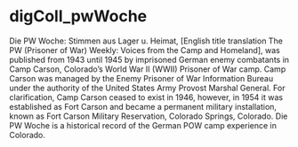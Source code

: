 # digColl_pwWoche
Die PW Woche: Stimmen aus Lager u. Heimat, [English title translation The PW (Prisoner of War) Weekly: Voices from the Camp and Homeland], was published from 1943 until 1945 by imprisoned German enemy combatants in Camp Carson, Colorado’s World War II (WWII) Prisoner of War camp. Camp Carson was managed by the Enemy Prisoner of War Information Bureau under the authority of the United States Army Provost Marshal General. For clarification, Camp Carson ceased to exist in 1946, however, in 1954 it was established as Fort Carson and became a permanent military installation, known as Fort Carson Military Reservation, Colorado Springs, Colorado. Die PW Woche is a historical record of the German POW camp experience in Colorado.
